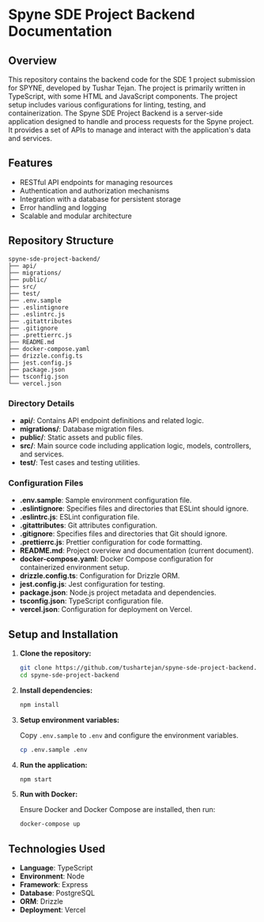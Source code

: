 # Spyne SDE Project Backend Documentation

## Overview

This repository contains the backend code for the SDE 1 project submission for SPYNE, developed by Tushar Tejan. The project is primarily written in TypeScript, with some HTML and JavaScript components. The project setup includes various configurations for linting, testing, and containerization.
The Spyne SDE Project Backend is a server-side application designed to handle and process requests for the Spyne project. It provides a set of APIs to manage and interact with the application's data and services.

## Features
- RESTful API endpoints for managing resources
- Authentication and authorization mechanisms
- Integration with a database for persistent storage
- Error handling and logging
- Scalable and modular architecture

## Repository Structure

```
spyne-sde-project-backend/
├── api/
├── migrations/
├── public/
├── src/
├── test/
├── .env.sample
├── .eslintignore
├── .eslintrc.js
├── .gitattributes
├── .gitignore
├── .prettierrc.js
├── README.md
├── docker-compose.yaml
├── drizzle.config.ts
├── jest.config.js
├── package.json
├── tsconfig.json
└── vercel.json
```

### Directory Details

- **api/**: Contains API endpoint definitions and related logic.
- **migrations/**: Database migration files.
- **public/**: Static assets and public files.
- **src/**: Main source code including application logic, models, controllers, and services.
- **test/**: Test cases and testing utilities.

### Configuration Files

- **.env.sample**: Sample environment configuration file.
- **.eslintignore**: Specifies files and directories that ESLint should ignore.
- **.eslintrc.js**: ESLint configuration file.
- **.gitattributes**: Git attributes configuration.
- **.gitignore**: Specifies files and directories that Git should ignore.
- **.prettierrc.js**: Prettier configuration for code formatting.
- **README.md**: Project overview and documentation (current document).
- **docker-compose.yaml**: Docker Compose configuration for containerized environment setup.
- **drizzle.config.ts**: Configuration for Drizzle ORM.
- **jest.config.js**: Jest configuration for testing.
- **package.json**: Node.js project metadata and dependencies.
- **tsconfig.json**: TypeScript configuration file.
- **vercel.json**: Configuration for deployment on Vercel.

## Setup and Installation

1. **Clone the repository:**

   ```sh
   git clone https://github.com/tushartejan/spyne-sde-project-backend.git
   cd spyne-sde-project-backend
   ```

2. **Install dependencies:**

   ```sh
   npm install
   ```

3. **Setup environment variables:**

   Copy `.env.sample` to `.env` and configure the environment variables.

   ```sh
   cp .env.sample .env
   ```

4. **Run the application:**

   ```sh
   npm start
   ```

5. **Run with Docker:**

   Ensure Docker and Docker Compose are installed, then run:

   ```sh
   docker-compose up
   ```

## Technologies Used

- **Language**: TypeScript
- **Environment**: Node
- **Framework**: Express
- **Database**: PostgreSQL
- **ORM**: Drizzle
- **Deployment**: Vercel
